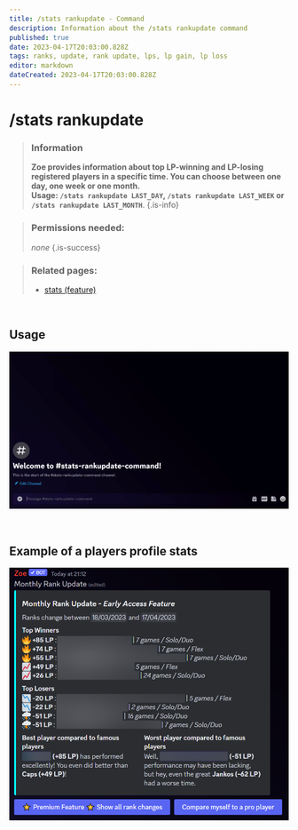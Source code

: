 ```yaml
---
title: /stats rankupdate - Command
description: Information about the /stats rankupdate command
published: true
date: 2023-04-17T20:03:00.828Z
tags: ranks, update, rank update, lps, lp gain, lp loss
editor: markdown
dateCreated: 2023-04-17T20:03:00.828Z
---
```


# /stats rankupdate

>### Information
>**Zoe provides information about top LP-winning and LP-losing registered players in a specific time. You can choose between one day, one week or one month.** <br>
>**Usage: `/stats rankupdate LAST_DAY`,  `/stats rankupdate LAST_WEEK` or  `/stats rankupdate LAST_MONTH`**. 
>{.is-info}

>### Permissions needed:
> *none*
>{.is-success}

>### Related pages:
>-   [stats (feature)](/en/features/stats-cmd/)

<br>


## Usage

![](/stats_rankupdate.gif)

<br>

## Example of a players profile stats

![](/stats_rankupdate.png)